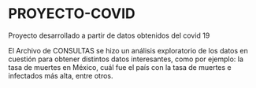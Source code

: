 # PROYECTO-COVID
Proyecto desarrollado a partir de datos obtenidos del covid 19

El Archivo de CONSULTAS se hizo un análisis exploratorio de los datos en cuestión para obtener distintos datos interesantes, como por ejemplo:
la tasa de muertes en México, cuál fue el país con la tasa de muertes e infectados más alta, entre otros.
